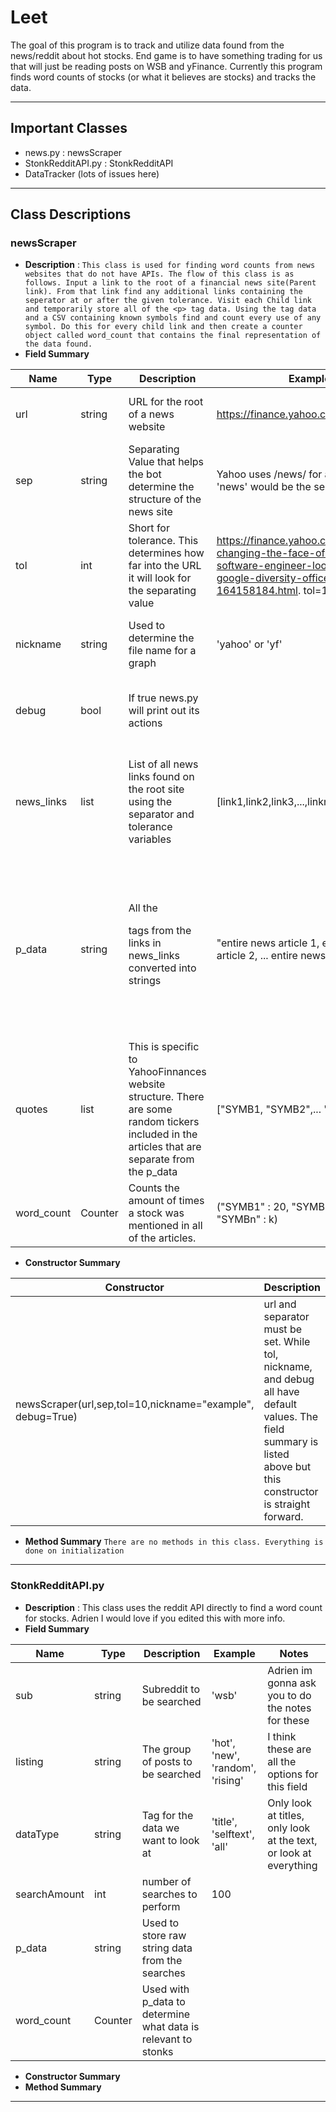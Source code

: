 # Leet
 The goal of this program is to track and utilize data found from the news/reddit about hot stocks. 
 End game is to have something trading for us that will just be reading posts on WSB and yFinance. Currently this program finds word counts of stocks (or what it believes are stocks) and tracks the data. 

---
 
## Important Classes
- news.py : newsScraper
- StonkRedditAPI.py : StonkRedditAPI
- DataTracker (lots of issues here)

---

## Class Descriptions

### newsScraper
- **Description** :
 `This class is used for finding word counts from news websites that do not have APIs. The flow of this class is as follows. Input a link to the root of a financial news site(Parent link). From that link find any additional links containing the seperator at or after the given tolerance. Visit each Child link and temporarily store all of the <p> tag data. Using the tag data and a CSV containing known symbols find and count every use of any symbol. Do this for every child link and then create a counter object called word_count that contains the final representation of the data found.`
- **Field Summary**

| Name       | Type    | Description                                                                                                                                    | Example                                                                                                                                   | Notes                                                                                                                                                          |
|------------|---------|------------------------------------------------------------------------------------------------------------------------------------------------|-------------------------------------------------------------------------------------------------------------------------------------------|----------------------------------------------------------------------------------------------------------------------------------------------------------------|
| url        | string  | URL for the root of a news website                                                                                                             | https://finance.yahoo.com/                                                                                                                | Core variable, this class will not work without                                                                                                                |
| sep        | string  | Separating Value that helps the bot determine the structure of the news site                                                                   | Yahoo uses /news/ for all its articles so 'news' would be the separator                                                                   | Core Variable                                                                                                                                                  |
| tol        | int     | Short for tolerance. This determines how far into the URL it will look for the separating value                                                | https://finance.yahoo.com/news/were-changing-the-face-of-what-a-software-engineer-looks-like-google-diversity-officer-164158184.html. tol=10 | Will most likely be removed                                                                                                                                    |
| nickname   | string  | Used to determine the file name for a graph                                                                                                    | 'yahoo' or 'yf'                                                                                                                           | This variable is actually useless and I'm going to remove it                                                                                                   |
| debug      | bool    | If true news.py will print out its actions                                                                                                     |                                                                                                                                           | Handy for debugging. Pretty straight forward                                                                                                                   |
| news_links | list    | List of all news links found on the root site using the separator and tolerance variables                                                      | [link1,link2,link3,...,linkn]                                                                                                             | First BS4 use. Puts all found news links that meet the separator and tolerance requirements                                                                    |
| p_data     | string  | All the <p> tags from the links in news_links converted into strings                                                                           | "entire news article 1, entire news article 2, ... entire news article n"                                                                 | This is not a very useful field to view but it is relevant to the overall data produced and I used it a few times during debugging so it is not fully useless. |
| quotes     | list    | This is specific to YahooFinnances website structure. There are some random tickers included in the articles that are separate from the p_data | ["SYMB1, "SYMB2",... "SYMBN"]                                                                                                             | Only helpful for yahoo news links                                                                                                                              |
| word_count | Counter | Counts the amount of times a stock was mentioned in all of the articles.                                                                       | ("SYMB1" : 20, "SYMB2" : 3, ... "SYMBn" : k)                                                                                              |                                                                                                                                                                |

- **Constructor Summary**

| Constructor                                                | Description                                                                                                                                                        |
|------------------------------------------------------------|--------------------------------------------------------------------------------------------------------------------------------------------------------------------|
| newsScraper(url,sep,tol=10,nickname="example", debug=True) | url and separator must be set. While tol, nickname, and debug all have default values. The field summary is listed above but this constructor is straight forward. |
 
 
- **Method Summary**
`There are no methods in this class. Everything is done on initialization`
---
### StonkRedditAPI.py
- **Description** :
 This class uses the reddit API directly to find a word count for stocks. Adrien I would love if you edited this with more info.
- **Field Summary**
 
| Name         | Type    | Description                                                   | Example                          | Notes                                                             |
|--------------|---------|---------------------------------------------------------------|----------------------------------|-------------------------------------------------------------------|
| sub          | string  | Subreddit to be searched                                      | 'wsb'                            | Adrien im gonna ask you to do the notes for these                 |
| listing      | string  | The group of posts to be searched                             | 'hot', 'new', 'random', 'rising' | I think these are all the options for this field                  |
| dataType     | string  | Tag for the data we want to look at                           | 'title', 'selftext', 'all'       | Only look at titles, only look at the text, or look at everything |
| searchAmount | int     | number of searches to perform                                 | 100                              |                                                                   |
| p_data       | string  | Used to store raw string data from the searches               |                                  |                                                                   |
| word_count   | Counter | Used with p_data to determine what data is relevant to stonks |                                  |                                                                   | 

- **Constructor Summary**
- **Method Summary**
---
